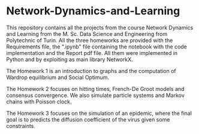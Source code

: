 # Network-Dynamics-and-Learning
This repository contains all the projects from the course Network Dynamics and Learning from the M. Sc. Data Science and Engineering from Polytechnic of Turin.
All the three homeworks are provided with the Requirements file, the ".ipynb" file containing the notebook with the code implementation and the Report pdf file. All them were implemented in Python and by exploiting as main library NetworkX.

The Homework 1 is an introduction to graphs and the computation of Wardrop equilibrium and Social Optimum.

The Homework 2 focuses on hitting times, French-De Groot models and consensus convergence. We also simulate particle systems and Markov chains with Poisson clock. 

The Homework 3 focuses on the simulation of an epidemic, where the final goal is to predicts the diffusion coefficient of the virus given some constraints.
